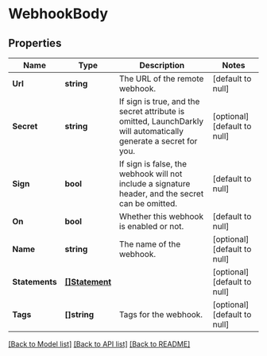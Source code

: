 # WebhookBody

## Properties
Name | Type | Description | Notes
------------ | ------------- | ------------- | -------------
**Url** | **string** | The URL of the remote webhook. | [default to null]
**Secret** | **string** | If sign is true, and the secret attribute is omitted, LaunchDarkly will automatically generate a secret for you. | [optional] [default to null]
**Sign** | **bool** | If sign is false, the webhook will not include a signature header, and the secret can be omitted. | [default to null]
**On** | **bool** | Whether this webhook is enabled or not. | [default to null]
**Name** | **string** | The name of the webhook. | [optional] [default to null]
**Statements** | [**[]Statement**](Statement.md) |  | [optional] [default to null]
**Tags** | **[]string** | Tags for the webhook. | [optional] [default to null]

[[Back to Model list]](../README.md#documentation-for-models) [[Back to API list]](../README.md#documentation-for-api-endpoints) [[Back to README]](../README.md)


